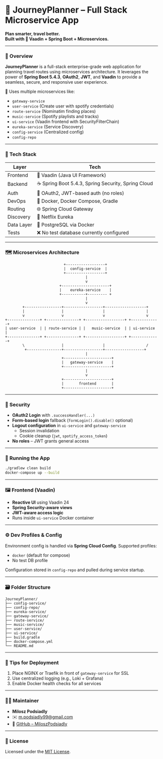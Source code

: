 # 🚀 JourneyPlanner – Full Stack Microservice App

**Plan smarter, travel better.**  
**Built with 💚 Vaadin + Spring Boot + Microservices.**

---

### 🧠 Overview

**JourneyPlanner** is a full-stack enterprise-grade web application for planning travel routes using microservices architecture. It leverages the power of **Spring Boot 5.4.3**, **OAuth2**, **JWT**, and **Vaadin** to provide a seamless, secure, and responsive user experience.

🔗 Uses multiple microservices like:

- `gateway-service` 
- `user-service` (Create user with spotify credentials)
- `route-service` (Nominatim finding places)
- `music-service` (Spotify playlists and tracks)
- `ui-service` (Vaadin frontend with SecurityFilterChain)
- `eureka-service` (Service Discovery)
- `config-service` (Centralized config)
- `config-repo` 

---

### 🧰 Tech Stack

| Layer         | Tech                                                     |
|---------------|-----------------------------------------------------------|
| Frontend      | 🔵 Vaadin (Java UI Framework)                            |
| Backend       | ☕ Spring Boot 5.4.3, Spring Security, Spring Cloud       |
| Auth          | 🔐 OAuth2, JWT-based auth (no roles)                     |
| DevOps        | 🐳 Docker, Docker Compose, Gradle                        |
| Routing       | 🌐 Spring Cloud Gateway                                  |
| Discovery     | 🧭 Netflix Eureka                                        |
| Data Layer    | 💾 PostgreSQL via Docker                                 |
| Tests         | ❌ No test database currently configured                 |

---

### 🗺️ Microservices Architecture

```
                           +------------------+
                           |  config-service  |
                           +------------------+
                                     |
                                     v
                         +----------------------+
                         |    eureka-service    |
                         +-----------+--------- +
                                     |
                                     v
        +-----------------+------------------+-------------------+
        |                 |                  |                   |
        v                 v                  v                   v  
+---------------+ +---------------+ +------------------+ +-------------+
| user-service  | | route-service | |   music-service  | | ui-service |
+---------------+ +---------------+ +------------------+ +-------------+
        \                 |                  |                   /
         +----------------+------------------+------------------+
                                     |
                          +----------------------+
                          |   gateway-service    |
                          +----------------------+
                                     |
                                     v
                          +----------------------+
                          |       frontend       |
                          +----------------------+
```

---

### 🔐 Security

- **OAuth2 Login** with `.successHandler(...)`
- **Form-based login** fallback (`formLogin().disable()` optional)
- **Logout configuration** in `ui-service` and `gateway-service`
  - Session invalidation
  - Cookie cleanup (`jwt`, `spotify_access_token`)
- **No roles** – JWT grants general access

---

### 🚀 Running the App

```bash
./gradlew clean build
docker-compose up --build
```

---

### 🖼️ Frontend (Vaadin)

- **Reactive UI** using Vaadin 24
- **Spring Security-aware views**
- **JWT-aware access logic**
- Runs inside `ui-service` Docker container

---

### ⚙️ Dev Profiles & Config

Environment config is handled via **Spring Cloud Config**. Supported profiles:

- `docker` (default for compose)
- No test DB profile

Configuration stored in `config-repo` and pulled during service startup.

---

### 🗃️ Folder Structure

```
JourneyPlanner/
├── config-service/
├── config-repo/
├── eureka-service/
├── gateway-service/
├── route-service/
├── music-service/
├── user-service/
├── ui-service/
├── build.gradle
├── docker-compose.yml
└── README.md
```

---

### 🧙 Tips for Deployment

1. Place NGINX or Traefik in front of `gateway-service` for SSL
2. Use centralized logging (e.g., Loki + Grafana)
3. Enable Docker health checks for all services

---

### 🧑‍💻 Maintainer

- **Milosz Podsiadly**
- ✉️ [m.podsiadly99@gmail.com](mailto:m.podsiadly99@gmail.com)
- 🔗 [GitHub – MiloszPodsiadly](https://github.com/MiloszPodsiadly)

---

### 📜 License

Licensed under the [MIT License](https://opensource.org/licenses/MIT).
